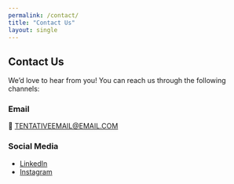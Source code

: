 ```yaml
---
permalink: /contact/
title: "Contact Us"
layout: single
---
```


## Contact Us

We’d love to hear from you! You can reach us through the following channels:

### Email
📧 [TENTATIVEEMAIL@EMAIL.COM](mailto:contact@yourcompany.com)

### Social Media
- [LinkedIn](https://linkedin.com/in/yourprofile)
- [Instagram](https://instagram.com/yourhandle)

